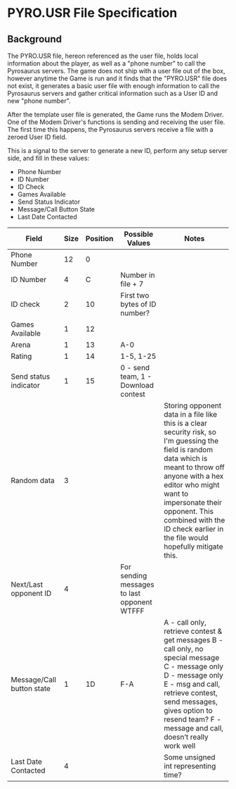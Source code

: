 # PYRO.USR File Specification

## Background
The PYRO.USR file, hereon referenced as the user file, holds local information about the player, as well as a "phone number" to call the Pyrosaurus servers.
The game does not ship with a user file out of the box, however anytime the Game is run and it finds that the "PYRO.USR" file does not exist, it generates a basic user file with enough information to call the Pyrosaurus servers and gather critical information such as a User ID and new "phone number".

After the template user file is generated, the Game runs the Modem Driver. One of the Modem Driver's functions is sending and receiving the user file.
The first time this happens, the Pyrosaurus servers receive a file with a zeroed User ID field. 

This is a signal to the server to generate a new ID, perform any setup server side, and fill in these values:
 * Phone Number
 * ID Number
 * ID Check
 * Games Available
 * Send Status Indicator
 * Message/Call Button State
 * Last Date Contacted


Field|Size|Position|Possible Values|Notes
---|---|---|---|---
Phone Number|12|0| | ||
ID Number|4|C|Number in file + 7| ||
ID check|2|10|First two bytes of ID number?| ||
Games Available|1|12| | ||
Arena|1|13|A-0| ||
Rating|1|14|1-5, 1-25| ||
Send status indicator|1|15|0 - send team, 1 - Download contest| ||
Random data|3| | |Storing opponent data in a file like this is a clear security risk, so I'm guessing the field is random data which is meant to throw off anyone with a hex editor who might want to impersonate their opponent. This combined with the ID check earlier in the file would hopefully mitigate this.||
Next/Last opponent ID|4| |For sending messages to last opponent WTFFF| ||
Message/Call button state|1|1D|F-A|A - call only, retrieve contest & get messages B - call only, no special message C - message only D - message only E - msg and call, retrieve contest, send messages, gives option to resend team? F - message and call, doesn’t really work well||
Last Date Contacted|4| | |Some unsigned int representing time?||
